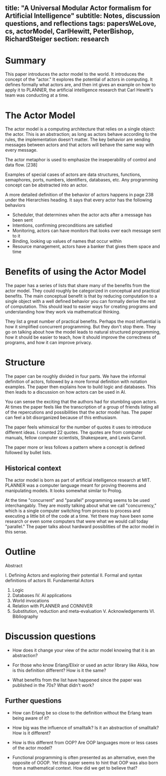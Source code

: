 title: "A Universal Modular Actor formalism for Artificial Intelligence"
subtitle: Notes, discussion questions, and reflections
tags: papersWeLove, cs, actorModel, CarlHewitt, PeterBishop, RichardSteiger
section: research
---

# Summary

This paper introduces the actor model to the world. It introduces the concept of the "actor." It explores the potential of actors in computing. It defines formally what actors are, and then int gives an example on how to apply it to PLANNER, the artificial intelligence research that Carl Hewitt's team was conducting at a time.

# The Actor Model

The actor model is a computing architecture that relies on a single object: the actor. This is an abstraction; as long as actors behave according to the rules, the implementation doesn't matter. The key behavior are sending messages between actors and that actors will behave the same way with every message.


The actor metaphor is used to emphasize the inseperability of control and data flow. [238]

Examples of special cases of  actors are data structures, functions, semaphores, ports, numbers, identifiers, databases, etc. Any programming concept can be abstracted into an actor. 

A more detailed definition of the behavior of actors happens in page 238 under the Hierarchies heading. It says that every actor has the following behaviors

  * Scheduler, that determines when the actor acts after a message has been sent
  * Intentions, confirming preconditions are satisfied
  * Monitoring, actors can have monitors that looks over each message sent to it
  * Binding, looking up values of names that occur within
  * Resource management, actors have a banker that gives them space and time

# Benefits of using the Actor Model

The paper has a series of lists that share many of the benefits from the actor model. They could roughly be categorized in conceptual and practical benefits. The main conceptual benefit is that by reducing computation to a single object with a well defined behavior you can formally derive the rest of computation. This should lead to easier ways for creating programs and understanding how they work via mathematical thinking.

They list a great number of practical benefits. Perhaps the most influential is how it simplified concurrent programming. But they don't stop there. They go on talking about how the model leads to natural structured programming, how it should be easier to teach, how it should improve the correctness of programs, and how it can improve privacy.


# Structure

The paper can be roughly divided in four parts. We have the informal definition of actors, followed by a more formal definition with notation examples. The paper then explains how to build logic and databases. This then leads to a discussion on how actors can be used in AI.

You can sense the exciting that the authors had for stumbling upon actors. At times the paper feels like the transcription of a group of friends listing all of the repercutions and possibilities that the actor model has. The paper can feel a bit disorganized because of this enthusiasm.

The paper feels whimsical for the number of quotes it uses to introduce different ideas. I counted 22 quotes. The quotes are from computer manuals, fellow computer scientists, Shakespeare, and Lewis Carroll. 

The paper more or less follows a pattern where a concept is defined followed by bullet lists. 

## Historical context

The actor model is born as part of artificial intelligence research at MIT. PLANNER was a computer language meant for proving theorems and manipulating models. It looks somewhat similar to Prolog.   

At the time "concurrent" and "parallel" programming seems to be used interchangably. They are mostly talking about what we call "concurrency," which is a single computer switching from process to process and executing a little bit of the code at a time. Yet there may have been some research or even some computers that were what we would call today "parallel." The paper talks about hardward possiblities of the actor model in this sense.

# Outline

Abstract

I. Defining Actors and exploring their potential
II. Formal and syntax definitions of actors
III. Fundamental Actors
  1. Logic
  2. Databases
IV. AI applications
  1. World invocations
  2. Relation with PLANNER and CONNIVER
  3. Substitution, reduction and meta-evaluation
V. Acknowledgements
VI. Bibliography


# Discussion questions

* How does it change your view of the actor model knowing that it is an abstraction?

* For those who know Erlang/Elixir or used an actor library like Akka, how is this definition different? How is it the same? 

* What benefits from the list have happened since the paper was published in the 70s? What didn't work?  

## Further questions

* How can Erlang be so close to the definition without the Erlang team being aware of it? 

* How big was the influence of smalltalk? Is it an abstraction of smalltalk? How is it different? 

* How is this different from OOP? Are OOP languages more or less cases of the actor model?


* Functional programming is often presented as an alternative, even the opposite of OOOP. Yet this paper seems to hint that OOP was also born from a mathematical context.
How did we get to believe that?

